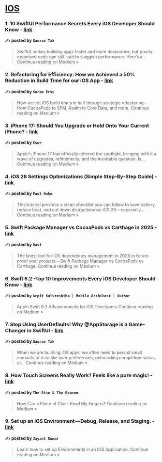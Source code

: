 
<h1><a href=https://medium.com/tag/ios/recommended target="_blank" rel="noopener noreferrer">IOS</a></h1>
<h3>1. 10 SwiftUI Performance Secrets Every iOS Developer Should Know - <a href="https://medium.com/@gauravkumarjaipur/10-swiftui-performance-secrets-every-ios-developer-should-know-5fc0d5ed86a6?source=rss------ios-5" target="_blank" rel="noopener noreferrer">link</a></h3>

✍️ **posted by `Gaurav Tak`**

<blockquote>SwiftUI makes building apps faster and more declarative, but poorly optimised code can still lead to sluggish performance. Here’s a…
Continue reading on Medium »</blockquote>

<h3>2. Refactoring for Efficiency: How we Achieved a 50% Reduction in Build Time for our iOS App - <a href="https://medium.com/@keremersu35/refactoring-for-efficiency-how-we-achieved-a-50-reduction-in-build-time-for-our-ios-app-e9be806e5a8f?source=rss------ios-5" target="_blank" rel="noopener noreferrer">link</a></h3>

✍️ **posted by `Kerem Ersu`**

<blockquote>How we cut iOS build times in half through strategic refactoring — from CocoaPods to SPM, Realm to Core Data, and more.
Continue reading on Medium »</blockquote>

<h3>3. iPhone 17: Should You Upgrade or Hold Onto Your Current iPhone? - <a href="https://medium.com/@WrittenByES/iphone-17-should-you-upgrade-or-hold-onto-your-current-iphone-bb4d7c5aa618?source=rss------ios-5" target="_blank" rel="noopener noreferrer">link</a></h3>

✍️ **posted by `Eser`**

<blockquote>Apple’s iPhone 17 has officially entered the spotlight, bringing with it a wave of upgrades, refinements, and the inevitable question: Is…
Continue reading on Medium »</blockquote>

<h3>4. iOS 26 Settings Optimizations (Simple Step‑By‑Step Guide) - <a href="https://medium.com/@paulhoke/ios-26-settings-optimizations-simple-step-by-step-guide-c096528a8eea?source=rss------ios-5" target="_blank" rel="noopener noreferrer">link</a></h3>

✍️ **posted by `Paul Hoke`**

<blockquote>This tutorial provides a clean checklist you can follow to save battery, reduce heat, and cut down distractions on iOS 26 — especially…
Continue reading on Medium »</blockquote>

<h3>5. Swift Package Manager vs CocoaPods vs Carthage in 2025 - <a href="https://ravi6997.medium.com/swift-package-manager-vs-cocoapods-vs-carthage-in-2025-2bb29140af1e?source=rss------ios-5" target="_blank" rel="noopener noreferrer">link</a></h3>

✍️ **posted by `Ravi`**

<blockquote>The latest tool for iOS dependency management in 2025 to future-proof your projects — Swift Package Manager vs CocoaPods vs Carthage.
Continue reading on Medium »</blockquote>

<h3>6. Swift 6.2 -Top 10 Improvements Every iOS Developer Should Know - <a href="https://arpitkulsh.medium.com/swift-6-2-top-10-improvements-every-ios-developer-should-know-d547b85acfb7?source=rss------ios-5" target="_blank" rel="noopener noreferrer">link</a></h3>

✍️ **posted by `Arpit Kulsreshtha | Mobile Architect | Author`**

<blockquote>Apple Swift 6.2 Advancements for iOS Developers
Continue reading on Medium »</blockquote>

<h3>7. Stop Using UserDefaults! Why @AppStorage is a Game-Changer in SwiftUI - <a href="https://medium.com/@gauravkumarjaipur/stop-using-userdefaults-why-appstorage-is-a-game-changer-in-swiftui-0f02395f8e24?source=rss------ios-5" target="_blank" rel="noopener noreferrer">link</a></h3>

✍️ **posted by `Gaurav Tak`**

<blockquote>When we are building iOS apps, we often need to persist small amounts of data like user preferences, onboarding completion status, or…
Continue reading on Medium »</blockquote>

<h3>8. How Touch Screens Really Work? Feels like a pure magic! - <a href="https://medium.com/@rise.and.reason/how-touch-screens-really-work-feels-like-a-pure-magic-be5c37a1b2d7?source=rss------ios-5" target="_blank" rel="noopener noreferrer">link</a></h3>

✍️ **posted by `The Rise & The Reason`**

<blockquote>How Can a Piece of Glass Read My Fingers?
Continue reading on Medium »</blockquote>

<h3>9. Set up an iOS Environment — Debug, Release, and Staging. - <a href="https://nameisjayant2.medium.com/set-up-an-ios-environment-debug-release-and-staging-f6fea40e6848?source=rss------ios-5" target="_blank" rel="noopener noreferrer">link</a></h3>

✍️ **posted by `Jayant Kumar`**

<blockquote>Learn how to set up Environments in an iOS Application.
Continue reading on Medium »</blockquote>

